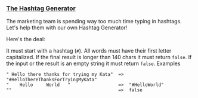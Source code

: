 ### [The Hashtag Generator](https://www.codewars.com/kata/the-hashtag-generator)

The marketing team is spending way too much time typing in hashtags.
Let's help them with our own Hashtag Generator!

Here's the deal:

It must start with a hashtag (`#`).
All words must have their first letter capitalized.
If the final result is longer than 140 chars it must return `false`.
If the input or the result is an empty string it must return `false`.
Examples
```
" Hello there thanks for trying my Kata"  =>  "#HelloThereThanksForTryingMyKata"
"    Hello     World   "                  =>  "#HelloWorld"
""                                        =>  false
```